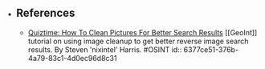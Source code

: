 - ## References
	- [Quiztime: How To Clean Pictures For Better Search Results](https://nixintel.info/osint/quiztime-how-to-clean-pictures-for-better-search-results/) [[GeoInt]] tutorial on using image cleanup to get better reverse image search results. By Steven 'nixintel' Harris. #OSINT
	  id:: 6377ce51-376b-4a79-83c1-4d0ec96d8c31